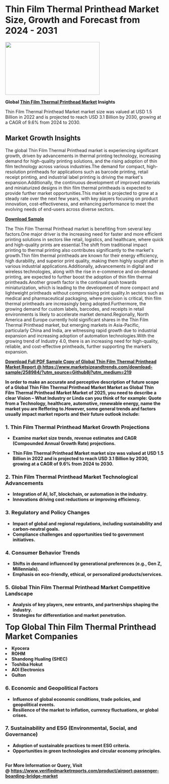 <H1>Thin Film Thermal Printhead Market Size, Growth and Forecast from 2024 - 2031</H1><img class="aligncenter size-medium wp-image-584254" src="https://thirdeyenews.in/wp-content/uploads/2024/09/Global-Market-Research-300x168.jpeg" alt="" width="300" height="168" /><p><strong>Global&nbsp;<a href="https://www.marketsizeandtrends.com/download-sample/258984/?utm_source=Github8j?utm_medium=219">Thin Film Thermal Printhead Market</a> Insights</strong></p><p>Thin Film Thermal Printhead Market market size was valued at USD 1.5 Billion in 2022 and is projected to reach USD 3.1 Billion by 2030, growing at a CAGR of 9.6% from 2024 to 2030.</p><p><h2>Market Growth Insights</h2> <p>The global Thin Film Thermal Printhead market is experiencing significant growth, driven by advancements in thermal printing technology, increasing demand for high-quality printing solutions, and the rising adoption of thin film technology across various industries.The demand for compact, high-resolution printheads for applications such as barcode printing, retail receipt printing, and industrial label printing is driving the market's expansion.Additionally, the continuous development of improved materials and miniaturized designs in thin film thermal printheads is expected to provide further market opportunities.This market is projected to grow at a steady rate over the next few years, with key players focusing on product innovation, cost-effectiveness, and enhancing performance to meet the evolving needs of end-users across diverse sectors.</p> <p><strong><a href="#">Download Sample</a></strong></p> <p>The Thin Film Thermal Printhead market is benefiting from several key factors.One major driver is the increasing need for faster and more efficient printing solutions in sectors like retail, logistics, and healthcare, where quick and high-quality prints are essential.The shift from traditional impact printing to thermal printing also contributes significantly to the market's growth.Thin film thermal printheads are known for their energy efficiency, high durability, and superior print quality, making them highly sought after in various industrial applications.Additionally, advancements in digital and wireless technologies, along with the rise in e-commerce and on-demand printing, are expected to further boost the adoption of thin film thermal printheads.Another growth factor is the continual push towards miniaturization, which is leading to the development of more compact and lightweight printheads without compromising print quality.In sectors such as medical and pharmaceutical packaging, where precision is critical, thin film thermal printheads are increasingly being adopted.Furthermore, the growing demand for custom labels, barcodes, and receipts in retail environments is likely to accelerate market demand.Regionally, North America and Europe currently hold significant shares in the Thin Film Thermal Printhead market, but emerging markets in Asia-Pacific, particularly China and India, are witnessing rapid growth due to industrial expansion and increasing adoption of automation technologies.With the growing trend of Industry 4.0, there is an increasing need for high-quality, reliable, and cost-effective printheads, further supporting the market’s expansion.<p><strong><a href="#"></p><p><span class=""><strong>Download Full PDF Sample Copy of Global Thin Film Thermal Printhead Market Report</strong> @ <a href="https://www.marketsizeandtrends.com/download-sample/258984/?utm_source=Github8j?utm_medium=219" target="_blank">https://www.marketsizeandtrends.com/download-sample/258984/?utm_source=Github8j?utm_medium=219</a></span></p><p>In order to make an accurate and perceptive description of future scope of a Global&nbsp;Thin Film Thermal Printhead Market Market as Global&nbsp;Thin Film Thermal Printhead Market Market of 2025, you need to describe a clear Vision &ndash; What Industry or Linda can you think of for example: Quote from a Technology, healthcare, automotive, renewable energy, name the market you are Reffering to.However, some general trends and factors usually impact market reports and their future outlook include:</p><h3>1.&nbsp;<strong>Thin Film Thermal Printhead Market Growth Projections</strong></h3><ul><li>Examine market size trends, revenue estimates and CAGR (Compounded Annual Growth Rate) projections.</li><li><p>Thin Film Thermal Printhead Market market size was valued at USD 1.5 Billion in 2022 and is projected to reach USD 3.1 Billion by 2030, growing at a CAGR of 9.6% from 2024 to 2030.</p></li></ul><h3>2.&nbsp;<strong>Thin Film Thermal Printhead Market Technological Advancements</strong></h3><ul><li>Integration of AI, IoT, blockchain, or automation in the industry.</li><li>Innovations driving cost reductions or improving efficiency.</li></ul><h3>3.&nbsp;<strong>Regulatory and Policy Changes</strong></h3><ul><li>Impact of global and regional regulations, including sustainability and carbon-neutral goals.</li><li>Compliance challenges and opportunities tied to government initiatives.</li></ul><h3>4.&nbsp;<strong>Consumer Behavior Trends</strong></h3><ul><li>Shifts in demand influenced by generational preferences (e.g., Gen Z, Millennials).</li><li>Emphasis on eco-friendly, ethical, or personalized products/services.</li></ul><h3>5.&nbsp;<strong>Global Thin Film Thermal Printhead Market Competitive Landscape</strong></h3><ul><li>Analysis of key players, new entrants, and partnerships shaping the industry.</li><li>Strategies for differentiation and market penetration.</li></ul><p data-pm-slice="1 1 []"><span style="color: inherit; font-family: inherit; font-size: 25px;">Top Global Thin Film Thermal Printhead Market Companies</span></p><div class="" data-test-id=""><p><li>Kyocera</li><li> ROHM</li><li> Shandong Hualing (SHEC)</li><li> Toshiba Hokut</li><li> AOI Electronics</li><li> Gulton</li></p></div><h3>6.&nbsp;<strong>Economic and Geopolitical Factors</strong></h3><ul><li>Influence of global economic conditions, trade policies, and geopolitical events.</li><li>Resilience of the market to inflation, currency fluctuations, or global crises.</li></ul><h3>7.&nbsp;<strong>Sustainability and ESG (Environmental, Social, and Governance)</strong></h3><ul><li>Adoption of sustainable practices to meet ESG criteria.</li><li>Opportunities in green technologies and circular economy principles.</li></ul><h2><strong style="font-size: 14px;">For More Information or Query, Visit @&nbsp;</strong><a style="background-color: #ffffff; font-size: 14px;" href="https://www.marketsizeandtrends.com/report/thin-film-thermal-printhead-market/" target="_blank">https://www.verifiedmarketreports.com/product/airport-passenger-boarding-bridge-market</a></h2>